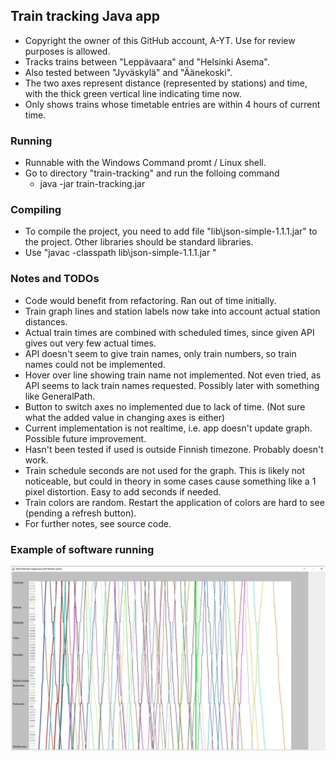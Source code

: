 ## Train tracking Java app
* Copyright the owner of this GitHub account, A-YT. Use for review purposes is allowed.
* Tracks trains between "Leppävaara" and "Helsinki Asema".
* Also tested between "Jyväskylä" and "Äänekoski".
* The two axes represent distance (represented by stations) and time, with the thick green vertical line indicating time now.
* Only shows trains whose timetable entries are within 4 hours of current time.

### Running
* Runnable with the Windows Command promt / Linux shell.
* Go to directory "train-tracking" and run the folloing command 
  - java -jar train-tracking.jar

### Compiling
* To compile the project, you need to add file "lib\json-simple-1.1.1.jar" to the project. Other libraries should be standard libraries.
* Use "javac -classpath lib\json-simple-1.1.1.jar "

### Notes and TODOs
* Code would benefit from refactoring. Ran out of time initially.
* Train graph lines and station labels now take into account actual station distances.
* Actual train times are combined with scheduled times, since given API gives out very few actual times.
* API doesn't seem to give train names, only train numbers, so train names could not be implemented.
* Hover over line showing train name not implemented. Not even tried, as API seems to lack train names requested. Possibly later with something like GeneralPath.
* Button to switch axes no implemented due to lack of time. (Not sure what the added value in changing axes is either)
* Current implementation is not realtime, i.e. app doesn't update graph. Possible future improvement.
* Hasn't been tested if used is outside Finnish timezone. Probably doesn't work.
* Train schedule seconds are not used for the graph. This is likely not noticeable, but could in theory in some cases cause something like a 1 pixel distortion. Easy to add seconds if needed.
* Train colors are random. Restart the application of colors are hard to see (pending a refresh button).
* For further notes, see source code.


### Example of software running
![Train graph](example.jpg)